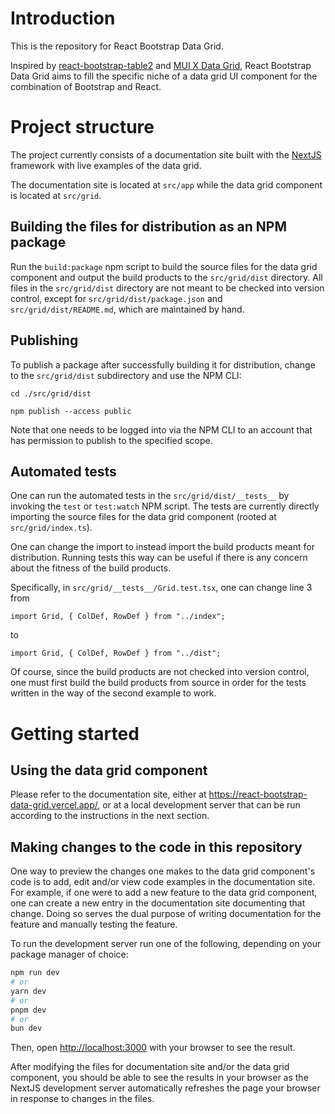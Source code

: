 # Introduction

This is the repository for React Bootstrap Data Grid.

Inspired by [react-bootstrap-table2](https://react-bootstrap-table.github.io/react-bootstrap-table2/)
and [MUI X Data Grid](https://mui.com/x/react-data-grid/),
React Bootstrap Data Grid aims to fill the specific niche of a data grid
UI component for the combination of Bootstrap and React.

# Project structure

The project currently consists of a documentation site built with the [NextJS](https://nextjs.org) framework with live
examples of the data grid.

The documentation site is located at `src/app` while the data grid component is located at `src/grid`.

## Building the files for distribution as an NPM package

Run the `build:package` npm script to build the source files for the data grid component and output the build products
to the `src/grid/dist` directory. All files in the `src/grid/dist` directory are not meant to be checked into version
control, except for `src/grid/dist/package.json` and `src/grid/dist/README.md`, which are maintained by hand.

## Publishing

To publish a package after successfully building it for distribution, change to the `src/grid/dist` subdirectory and
use the NPM CLI:

`cd ./src/grid/dist`

`npm publish --access public`

Note that one needs to be logged into via the NPM CLI to an account that has permission to publish to the specified
scope.

## Automated tests

One can run the automated tests in the `src/grid/dist/__tests__` by invoking the `test` or `test:watch` NPM script. The
tests are currently directly importing the source files for the data grid component (rooted at `src/grid/index.ts`).

One can change the import to instead import the build products meant for distribution. Running tests this way can be
useful if there is any concern about the fitness of the build products.

Specifically, in `src/grid/__tests__/Grid.test.tsx`, one can change line 3 from

```tsx
import Grid, { ColDef, RowDef } from "../index";
```

to

```tsx
import Grid, { ColDef, RowDef } from "../dist";
```

Of course, since the build products are not checked into version control, one must first build the build products from
source in order for the tests written in the way of the second example to work.

# Getting started

## Using the data grid component

Please refer to the documentation site, either at https://react-bootstrap-data-grid.vercel.app/, or at a local
development server that can be run according to the instructions in the next section.

## Making changes to the code in this repository

One way to preview the changes one makes to the data grid component's code is to add, edit and/or view code examples in
the documentation site. For example, if one were to add a new feature to the data grid component, one can create a new
entry in the documentation site documenting that change. Doing so serves the dual purpose of writing documentation for
the feature and manually testing the feature.

To run the development server run one of the following, depending on your package manager of choice:

```bash
npm run dev
# or
yarn dev
# or
pnpm dev
# or
bun dev
```

Then, open [http://localhost:3000](http://localhost:3000) with your browser to see the result.

After modifying the files for documentation site and/or the data grid component, you should be able to see the results
in your browser as the NextJS development server automatically refreshes the page your browser in response to changes
in the files.
